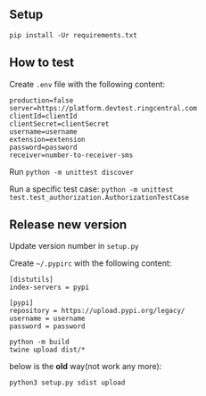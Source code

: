 ## Setup

```
pip install -Ur requirements.txt
```


## How to test

Create `.env` file with the following content:

```
production=false
server=https://platform.devtest.ringcentral.com
clientId=clientId
clientSecret=clientSecret
username=username
extension=extension
password=password
receiver=number-to-receiver-sms
```

Run `python -m unittest discover`

Run a specific test case: `python -m unittest test.test_authorization.AuthorizationTestCase`


## Release new version

Update version number in `setup.py`

Create `~/.pypirc` with the following content:

```
[distutils]
index-servers = pypi

[pypi]
repository = https://upload.pypi.org/legacy/
username = username
password = password
```


```
python -m build
twine upload dist/*
```


below is the **old** way(not work any more):

```
python3 setup.py sdist upload
```
